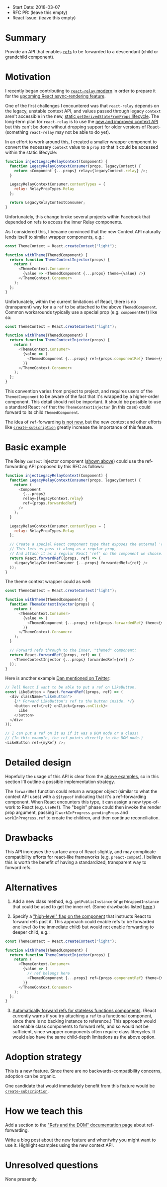 - Start Date: 2018-03-07
- RFC PR: (leave this empty)
- React Issue: (leave this empty)

# Summary

Provide an API that enables [`refs`](https://reactjs.org/docs/refs-and-the-dom.html) to be forwarded to a descendant (child or grandchild component).

# Motivation

I recently began contributing to [`react-relay` modern](https://github.com/facebook/relay/tree/master/packages/react-relay/modern) in order to prepare it for the [upcoming React async-rendering feature](https://reactjs.org/blog/2018/03/01/sneak-peek-beyond-react-16.html).

One of the first challenges I encountered was that `react-relay` depends on the legacy, unstable context API, and values passed through legacy `context` aren't accessible in the new, [static `getDerivedStateFromProps` lifecycle](https://github.com/reactjs/rfcs/blob/master/text/0006-static-lifecycle-methods.md#static-getderivedstatefrompropsnextprops-props-prevstate-state-shapestate--null). The long-term plan for `react-relay` is to use the [new and improved context API](https://github.com/reactjs/rfcs/blob/master/text/0002-new-version-of-context.md) but this can't be done without dropping support for older versions of React- (something `react-relay` may not be able to do yet).

In an effort to work around this, I created a smaller wrapper component to convert the necessary `context` value to a `prop` so that it could be accessed within the static lifecycle:

```js
function injectLegacyRelayContext(Component) {
  function LegacyRelayContextConsumer(props, legacyContext) {
    return <Component {...props} relay={legacyContext.relay} />;
  }

  LegacyRelayContextConsumer.contextTypes = {
    relay: RelayPropTypes.Relay
  };

  return LegacyRelayContextConsumer;
}
```

Unfortunately, this change broke several projects within Facebook that depended on refs to access the inner Relay components.

As I considered this, I became convinced that the new Context API naturally lends itself to similar wrapper components, e.g.:
```js
const ThemeContext = React.createContext("light");

function withTheme(ThemedComponent) {
  return function ThemeContextInjector(props) {
    return (
      <ThemeContext.Consumer>
        {value => <ThemedComponent {...props} theme={value} />}
      </ThemeContext.Consumer>
    );
  };
}
```

Unfortunately, within the current limitations of React, there is no (transparent) way for a 
a `ref` to be attached to the above `ThemedComponent`. Common workarounds typically use a special prop (e.g. `componentRef`) like so:
```js
const ThemeContext = React.createContext("light");

function withTheme(ThemedComponent) {
  return function ThemeContextInjector(props) {
    return (
      <ThemeContext.Consumer>
        {value => (
          <ThemedComponent {...props} ref={props.componentRef} theme={value} />
        )}
      </ThemeContext.Consumer>
    );
  };
}
```

This convention varies from project to project, and requires users of the `ThemedComponent` to be aware of the fact that it's wrapped by a higher-order component. This detail should not be important. It should be possible to use a standard React `ref` that the `ThemeContextInjector` (in this case) could forward to its child `ThemedComponent`.

The idea of `ref`-forwarding [is not new](https://github.com/facebook/react/issues/4213), but the new context and other efforts like [`create-subscription`](https://github.com/facebook/react/pull/12325) greatly increase the importance of this feature.

# Basic example

The Relay `context` injector component ([shown above](#motivation)) could use the ref-forwarding API proposed by this RFC as follows:

```js
function injectLegacyRelayContext(Component) {
  function LegacyRelayContextConsumer(props, legacyContext) {
    return (
      <Component
        {...props}
        relay={legacyContext.relay}
        ref={props.forwardedRef}
      />
    );
  }

  LegacyRelayContextConsumer.contextTypes = {
    relay: RelayPropTypes.Relay
  };

  // Create a special React component type that exposes the external 'ref'.
  // This lets us pass it along as a regular prop,
  // And attach it as a regular React 'ref' on the component we choose.
  return React.forwardRef((props, ref) => (
    <LegacyRelayContextConsumer {...props} forwardedRef={ref} />
  ));
}
```

The theme context wrapper could as well:

```js
const ThemeContext = React.createContext("light");

function withTheme(ThemedComponent) {
  function ThemeContextInjector(props) {
    return (
      <ThemeContext.Consumer>
        {value => (
          <ThemedComponent {...props} ref={props.forwardedRef} theme={value} />
        )}
      </ThemeContext.Consumer>
    );
  }

  // Forward refs through to the inner, "themed" component:
  return React.forwardRef((props, ref) => (
    <ThemeContextInjector {...props} forwardedRef={ref} />
  ));
}
```

Here is another example [Dan mentioned on Twitter](https://twitter.com/dan_abramov/status/974008682311815169):

```js
// Tell React I want to be able to put a ref on LikeButton.
const LikeButton = React.forwardRef((props, ref) => (
  <div className="LikeButton">
    {/* Forward LikeButton's ref to the button inside. */}
    <button ref={ref} onClick={props.onClick}>
      Like
    </button>
  </div>
));

// I can put a ref on it as if it was a DOM node or a class!
// (In this example, the ref points directly to the DOM node.)
<LikeButton ref={myRef} />;
```

# Detailed design

Hopefully the usage of this API is clear from the [above examples](#basic-example), so in this section I'll outline a possible implementation strategy.

The `forwardRef` function could return a wrapper object (similar to what the context API uses) with a `$$typeof` indicating that it's a ref-forwarding component. When React encounters this type, it can assign a new type-of-work to React (e.g. `UseRef`). The "begin" phase could then invoke the render prop argument, passing it `workInProgress.pendingProps` and `workInProgress.ref` to create the children, and then continue reconciliation.

# Drawbacks

This API increases the surface area of React slightly, and may complicate compatibility efforts for react-like frameworks (e.g. `preact-compat`). I believe this is worth the benefit of having a standardized, transparent way to forward refs.

# Alternatives

1. Add a new class method, e.g. `getPublicInstance` or `getWrappedInstance` that could be used to get the inner ref. (Some drawbacks listed [here](https://github.com/facebook/react/issues/4213#issuecomment-115019321).)

2. Specify a ["high-level" flag on the component](https://github.com/facebook/react/issues/4213#issuecomment-115048260) that instructs React to forward refs past it. This approach could enable refs to be forwarded one level (to the immediate child) but would not enable forwarding to deeper child, e.g.:

```js
const ThemeContext = React.createContext("light");

function withTheme(ThemedComponent) {
  return function ThemeContextInjector(props) {
    return (
      <ThemeContext.Consumer>
        {value => (
          // ref belongs here
          <ThemedComponent {...props} ref={props.componentRef} theme={value} />
        )}
      </ThemeContext.Consumer>
    );
  };
}
```

3. [Automatically forward refs for stateless functions components](https://github.com/facebook/react/issues/4213#issuecomment-115051991). (React currently warns if you try attaching a `ref` to a functional component, since there is no backing instance to reference.) This approach would not enable class components to forward refs, and so would not be sufficient, since wrapper components often require class lifecycles. It would also have the same child-depth limitations as the above option.

# Adoption strategy

This is a new feature. Since there are no backwards-compatibility concerns, adoption can be organic.

One candidate that would immediately benefit from this feature would be [`create-subscription`](https://github.com/facebook/react/pull/12325).

# How we teach this

Add a section to the ["Refs and the DOM" documentation page](https://reactjs.org/docs/refs-and-the-dom.html) about ref-forwarding.

Write a blog post about the new feature and when/why you might want to use it. Highlight examples using the new context API.

# Unresolved questions

None presently.